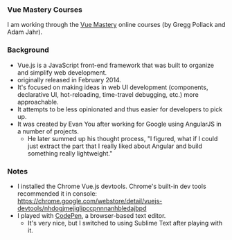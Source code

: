 ### Vue Mastery Courses

I am working through the [Vue Mastery](https://www.vuemastery.com/courses/) online 
courses (by Gregg Pollack and Adam Jahr). 

### Background
* Vue.js is a JavaScript front-end framework that was built to organize and simplify web development.
* originally released in February 2014.
* It's focused on making ideas in web UI development (components, declarative UI, hot-reloading, time-travel debugging, etc.) more approachable. 
* It attempts to be less opinionated and thus easier for developers to pick up.
* It was created by Evan You after working for Google using AngularJS in a number of projects. 
    * He later summed up his thought process, "I figured, what if I could just extract the part that I really liked about Angular and build something really lightweight."

### Notes
* I installed the Chrome Vue.js devtools. Chrome's built-in dev tools recommended it in console: https://chrome.google.com/webstore/detail/vuejs-devtools/nhdogjmejiglipccpnnnanhbledajbpd
* I played with [CodePen](https://codepen.io), a browser-based text editor. 
    * It's very nice, but I switched to using Sublime Text after playing with it.
